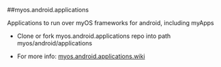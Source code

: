 ##myos.android.applications

Applications to run over myOS frameworks for android, including myApps

* Clone or fork myos.android.applications repo into path myos/android/applications

* For more info:
[myos.android.applications.wiki](https://github.com/amraboelela/myos.android.applications/wiki)
